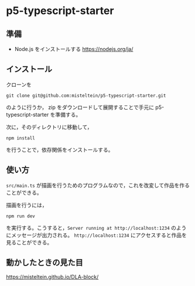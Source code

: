# p5-typescript-starter

## 準備

- Node.js をインストールする https://nodejs.org/ja/

## インストール

クローンを
```
git clone git@github.com:misteltein/p5-typescript-starter.git
```
のように行うか， zip をダウンロードして展開することで手元に p5-typescript-starter を準備する。

次に，そのディレクトリに移動して，
```
npm install
```
を行うことで，依存関係をインストールする。

## 使い方

`src/main.ts` が描画を行うためのプログラムなので，これを改変して作品を作ることができる。

描画を行うには，

```
npm run dev
```

を実行する。こうすると，`Server running at http://localhost:1234` のようにメッセージが出力される。
`http://localhost:1234` にアクセスすると作品を見ることができる。

## 動かしたときの見た目

https://misteltein.github.io/DLA-block/
